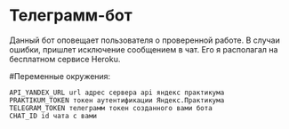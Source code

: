 # Телеграмм-бот

Данный бот оповещает пользователя о проверенной работе. В случаи ошибки, пришлет исключение сообщением в чат. Его я располагал на бесплатном сервисе Heroku.

#Переменные окружения:
```
API_YANDEX_URL url адрес сервера api яндекс практикума
PRAKTIKUM_TOKEN токен аутентификации Яндекс.Практикума
TELEGRAM_TOKEN телеграмм токен созданного вами бота
CHAT_ID id чата с вами
```

